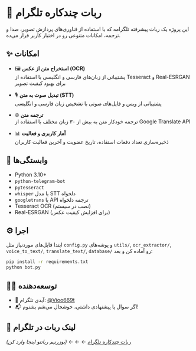
# 🤖 ربات چندکاره تلگرام

این پروژه یک ربات پیشرفته تلگرامه که با استفاده از فناوری‌های پردازش تصویر، صدا و ترجمه، امکانات متنوعی رو در اختیار کاربر قرار می‌ده.

## ✨ امکانات

- 🖼 **استخراج متن از عکس (OCR)**  
  پشتیبانی از زبان‌های فارسی و انگلیسی با استفاده از Tesseract و Real-ESRGAN برای بهبود کیفیت تصویر

- 🎙 **تبدیل صوت به متن (STT)**  
  پشتیبانی از ویس و فایل‌های صوتی با تشخیص زبان فارسی و انگلیسی

- 🌐 **ترجمه متن**  
  ترجمه خودکار متن به بیش از ۳۰ زبان مختلف با استفاده از Google Translate API

- 📊 **آمار کاربری و فعالیت**  
  ذخیره‌سازی تعداد دفعات استفاده، تاریخ عضویت و آخرین فعالیت کاربران

## 🧩 وابستگی‌ها

- Python 3.10+
- `python-telegram-bot`
- `pytesseract`
- `whisper` یا مدل STT دلخواه
- `googletrans` یا API ترجمه دلخواه
- Tesseract OCR (نصب در سیستم)
- Real-ESRGAN (برای افزایش کیفیت عکس)

## ⚙️ اجرا

ابتدا فایل‌های موردنیاز مثل `config.py` و پوشه‌های `utils/`, `ocr_extractor/`, `voice_to_text/`, `translate_text/`, `database/` رو آماده کن و بعد:

```bash
pip install -r requirements.txt
python bot.py
```

## 🧑‍💻 توسعه‌دهنده

- 👤 آیدی تلگرام: [@Vioo669t](https://t.me/Vioo669t)
- 📬 اگر سوال یا پیشنهادی داشتی، خوشحال می‌شم بشنوم!

## 🔗 لینک ربات در تلگرام

[ربات چندکاره تلگرام](https://t.me/YourBotUsername) ← ← ← *(یوزرنیم رباتتو اینجا وارد کن)*

